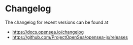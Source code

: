 # Changelog

The changelog for recent versions can be found at

- https://docs.opensea.io/changelog
- https://github.com/ProjectOpenSea/opensea-js/releases
